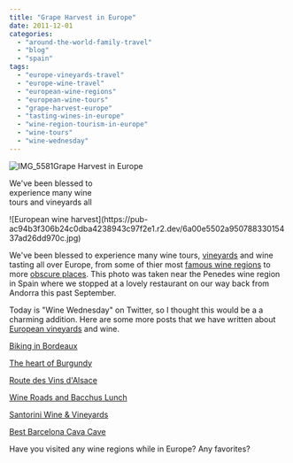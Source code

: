 ```yaml
---
title: "Grape Harvest in Europe"
date: 2011-12-01
categories: 
  - "around-the-world-family-travel"
  - "blog"
  - "spain"
tags: 
  - "europe-vineyards-travel"
  - "europe-wine-travel"
  - "european-wine-regions"
  - "european-wine-tours"
  - "grape-harvest-europe"
  - "tasting-wines-in-europe"
  - "wine-region-tourism-in-europe"
  - "wine-tours"
  - "wine-wednesday"
---
```


![IMG_5581](https://pub-ac94b3f306b24c0dba4238943c97f2e1.r2.dev/6a00e5502a950788330162fd2f0f7f970d.jpg)Grape Harvest in Europe

We've been blessed to  
experience many wine  
tours and vineyards all

<!--more--> ![European wine harvest](https://pub-ac94b3f306b24c0dba4238943c97f2e1.r2.dev/6a00e5502a95078833015437ad26dd970c.jpg)  
  
  
We've been blessed to experience many wine tours, [vineyards](https://pub-ac94b3f306b24c0dba4238943c97f2e1.r2.dev/2008/08/oporto-dorhou-v.html "europe vineyards") and wine tasting all over Europe, from some of thier most [famous wine regions](https://pub-ac94b3f306b24c0dba4238943c97f2e1.r2.dev/2009/01/family-travel-photofrance-alsace-wine-region.html "famous wine region europe") to more [obscure places](https://pub-ac94b3f306b24c0dba4238943c97f2e1.r2.dev/2007/07/sirince-charms.html "obscure wine region"). This photo was taken near the Penedes wine region in Spain where we stopped at a lovely restaurant on our way back from Andorra this past September.  
  
Today is "Wine Wednesday" on Twitter, so I thought this would be a a charming addition. Here are some more posts that we have written about [European vineyards](https://pub-ac94b3f306b24c0dba4238943c97f2e1.r2.dev/2006/10/hello-cote-dor.html "European vineyards") and wine.  
  
[Biking in Bordeaux](https://pub-ac94b3f306b24c0dba4238943c97f2e1.r2.dev/2009/05/biking-st-emilion-bordeaux-vineyards-in-france-wine-country.html "biking bordeaux")  
  
[The heart of Burgundy](https://pub-ac94b3f306b24c0dba4238943c97f2e1.r2.dev/2006/10/the-heart-of-bu.html "the heart of burgundy")  
  
[Route des Vins d'Alsace](https://pub-ac94b3f306b24c0dba4238943c97f2e1.r2.dev/2009/01/route-des-vins-dalsace-france-at-grape-harvest.html "Route des Vins d'Alsace")  
  
[Wine Roads and Bacchus Lunch](https://pub-ac94b3f306b24c0dba4238943c97f2e1.r2.dev/2006/10/wine-roads-bacc.html "wine roads and bacchus lunch")  
  
[Santorini Wine & Vineyards](https://pub-ac94b3f306b24c0dba4238943c97f2e1.r2.dev/2007/06/santorini-wine.html "santorini wine & vineyard")  
  
[Best Barcelona Cava Cave](https://pub-ac94b3f306b24c0dba4238943c97f2e1.r2.dev/2011/11/-barcelona-cava-cave-spanish-wine-catalan-champagne.html "Best Barcelona Cava Cave")  
  
Have you visited any wine regions while in Europe? Any favorites?
